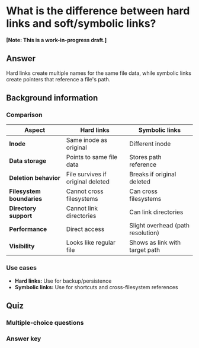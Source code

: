 # What is the difference between hard links and soft/symbolic links?

**[Note: This is a work-in-progress draft.]**

## Answer

Hard links create multiple names for the same file data, while symbolic links create pointers that reference a file's path.

## Background information

### Comparison

| Aspect | Hard links | Symbolic links |
|--------|------------|----------------|
| **Inode** | Same inode as original | Different inode |
| **Data storage** | Points to same file data | Stores path reference |
| **Deletion behavior** | File survives if original deleted | Breaks if original deleted |
| **Filesystem boundaries** | Cannot cross filesystems | Can cross filesystems |
| **Directory support** | Cannot link directories | Can link directories |
| **Performance** | Direct access | Slight overhead (path resolution) |
| **Visibility** | Looks like regular file | Shows as link with target path |

### Use cases

- **Hard links:** Use for backup/persistence
- **Symbolic links:** Use for shortcuts and cross-filesystem references

## Quiz

### Multiple-choice questions

### Answer key

